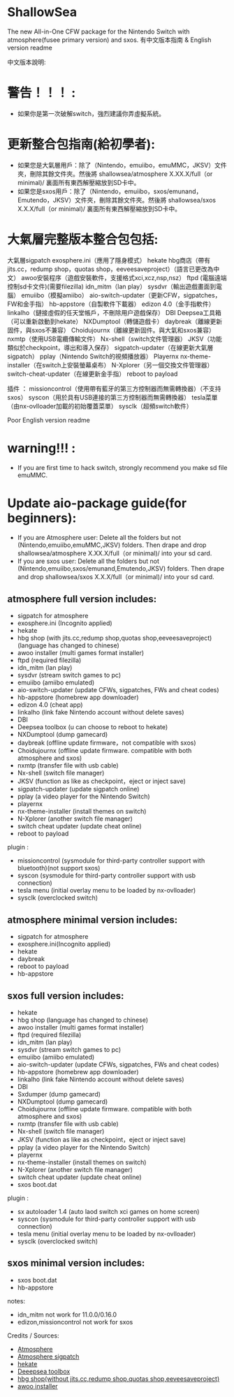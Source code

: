 # ShallowSea
The new All-in-One CFW package for the Nintendo Switch with atmosphere(fusee primary version) and sxos. 有中文版本指南 & English version readme

中文版本說明:
# 警告！！！ :
* 如果你是第一次破解switch，強烈建議你弄虛擬系統。

# 更新整合包指南(給初學者):
* 如果您是大氣層用戶：除了（Nintendo，emuiibo，emuMMC，JKSV）文件夾，刪除其餘文件夾。然後將 shallowsea/atmosphere X.XX.X/full（or minimal)/ 裏面所有東西解壓縮放到SD卡中。
* 如果您是sxos用戶：除了（Nintendo，emuiibo，sxos/emunand，Emutendo，JKSV）文件夾，刪除其餘文件夾。然後將 shallowsea/sxos X.X.X/full（or minimal)/ 裏面所有東西解壓縮放到SD卡中。

# 大氣層完整版本整合包包括:
大氣層sigpatch
exosphere.ini（應用了隱身模式）
hekate
hbg商店（帶有jits.cc，redump shop，quotas shop，eeveesaveproject）（語言已更改為中文）
awoo安裝程序（遊戲安裝軟件，支援格式xci,xcz,nsp,nsz）
ftpd (電腦遠端控制sd卡文件)(需要filezilla)
idn_mitm（lan play）
sysdvr（輸出遊戲畫面到電腦）
emuiibo（模擬amiibo）
aio-switch-updater（更新CFW，sigpatches，FW和金手指）
hb-appstore（自製軟件下載器）
edizon 4.0（金手指軟件）
linkalho（鏈接虛假的任天堂帳戶，不刪除用户遊戲保存）
DBI
Deepsea工具箱（可以重新啟動到hekate）
NXDumptool（轉儲遊戲卡）
daybreak（離線更新固件，與sxos不兼容）
Choidujournx（離線更新固件。與大氣和sxos兼容）
nxmtp（使用USB電纜傳輸文件）
Nx-shell（switch文件管理器）
JKSV（功能類似於checkpoint，導出和導入保存）
sigpatch-updater（在線更新大氣層sigpatch）
pplay（Nintendo Switch的視頻播放器）
Playernx
nx-theme-installer（在switch上安裝螢幕桌布）
N-Xplorer（另一個交換文件管理器）
switch-cheat-updater（在線更新金手指）
reboot to payload

插件 ：
missioncontrol（使用帶有藍牙的第三方控制器而無需轉換器）（不支持sxos）
syscon（用於具有USB連接的第三方控制器而無需轉換器）
tesla菜單（由nx-ovlloader加載的初始覆蓋菜單）
sysclk（超頻switch軟件）

Poor English version readme
# warning!!! : 
* If you are first time to hack switch, strongly recommend you make sd file emuMMC.

# Update aio-package guide(for beginners):
* If you are Atmosphere user: Delete all the folders but not (Nintendo,emuiibo,emuMMC,JKSV) folders. Then drape and drop shallowsea/atmosphere X.XX.X/full（or minimal)/ into your sd card.
* If you are sxos user: Delete all the folders but not (Nintendo,emuiibo,sxos/emunand,Emutendo,JKSV) folders. Then drape and drop shallowsea/sxos X.X.X/full（or minimal)/ into your sd card.

## atmosphere full version includes:
* sigpatch for atmosphere
* exosphere.ini (Incognito applied)
* hekate
* hbg shop (with jits.cc,redump shop,quotas shop,eeveesaveproject)(language has changed to chinese)
* awoo installer (multi games format installer)
* ftpd (required filezilla)
* idn_mitm (lan play)
* sysdvr (stream switch games to pc)
* emuiibo (amiibo emulated)
* aio-switch-updater (update CFWs, sigpatches, FWs and cheat codes)
* hb-appstore (homebrew app downloader)
* edizon 4.0 (cheat app)
* linkalho (link fake Nintendo account without delete saves)
* DBI
* Deepsea toolbox (u can choose to reboot to hekate)
* NXDumptool (dump gamecard)
* daybreak (offline update firmware，not compatible with sxos)
* Choidujournx (offline update firmware. compatible with both atmosphere and sxos)
* nxmtp (transfer file with usb cable)
* Nx-shell (switch file manager)
* JKSV (function as like as checkpoint，eject or inject save)
* sigpatch-updater (update sigpatch online)
* pplay (a video player for the Nintendo Switch)
* playernx
* nx-theme-installer (install themes on switch)
* N-Xplorer (another switch file manager)
* switch cheat updater (update cheat online)
* reboot to payload

plugin : 
* missioncontrol (sysmodule for third-party controller support with bluetooth)(not support sxos)
* syscon (sysmodule for third-party controller support with usb connection)
* tesla menu (initial overlay menu to be loaded by nx-ovlloader)
* sysclk (overclocked switch)

## atmosphere minimal version includes:
* sigpatch for atmosphere
* exosphere.ini(Incognito applied)
* hekate
* daybreak
* reboot to payload
* hb-appstore

## sxos full version includes:
* hekate
* hbg shop (language has changed to chinese)
* awoo installer (multi games format installer)
* ftpd (required filezilla)
* idn_mitm (lan play)
* sysdvr (stream switch games to pc)
* emuiibo (amiibo emulated)
* aio-switch-updater (update CFWs, sigpatches, FWs and cheat codes)
* hb-appstore (homebrew app downloader)
* linkalho (link fake Nintendo account without delete saves)
* DBI
* Sxdumper (dump gamecard)
* NXDumptool (dump gamecard)
* Choidujournx (offline update firmware. compatible with both atmosphere and sxos)
* nxmtp (transfer file with usb cable)
* Nx-shell (switch file manager)
* JKSV (function as like as checkpoint，eject or inject save)
* pplay (a video player for the Nintendo Switch)
* playernx
* nx-theme-installer (install themes on switch)
* N-Xplorer (another switch file manager)
* switch cheat updater (update cheat online)
* sxos boot.dat

plugin : 
* sx autoloader 1.4 (auto laod switch xci games on home screen)
* syscon (sysmodule for third-party controller support with usb connection)
* tesla menu (initial overlay menu to be loaded by nx-ovlloader)
* sysclk (overclocked switch)

## sxos minimal version includes:
* sxos boot.dat
* hb-appstore

notes: 
* idn_mitm not work for 11.0.0/0.16.0
* edizon,missioncontrol not work for sxos

Credits / Sources:
* [Atmosphere](https://github.com/Atmosphere-NX/Atmosphere)
* [Atmosphere sigpatch](https://github.com/ITotalJustice/)
* [hekate](https://github.com/CTCaer/hekate)
* [Deeepsea toolbox](https://github.com/Team-Neptune/DeepSea-Toolbox)
* [hbg shop(without jits.cc,redump shop,quotas shop,eeveesaveproject)](https://thehbg.shop/main.html)
* [awoo installer](https://github.com/Huntereb/Awoo-Installer)
